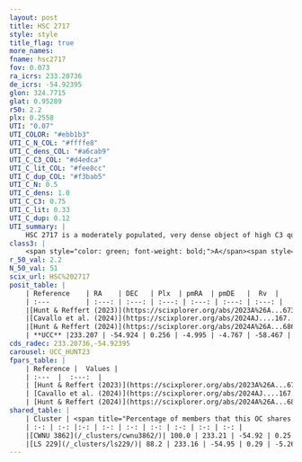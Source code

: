 ```yaml
---
layout: post
title: HSC 2717
style: style
title_flag: true
more_names: 
fname: hsc2717
fov: 0.073
ra_icrs: 233.20736
de_icrs: -54.92395
glon: 324.7715
glat: 0.95289
r50: 2.2
plx: 0.2558
UTI: "0.07"
UTI_COLOR: "#ebb1b3"
UTI_C_N_COL: "#ffffe8"
UTI_C_dens_COL: "#a6cab9"
UTI_C_C3_COL: "#d4edca"
UTI_C_lit_COL: "#fee8cc"
UTI_C_dup_COL: "#f3bab5"
UTI_C_N: 0.5
UTI_C_dens: 1.0
UTI_C_C3: 0.75
UTI_C_lit: 0.33
UTI_C_dup: 0.12
UTI_summary: |
    HSC 2717 is a moderately populated, very dense object of high C3 quality. It was recently reported in the literature.<br><br><span style="color: #99180f; font-weight: bold;">Warning: </span>This is likely a duplicate object, which shares a large percentage of members with at least one previously reported entry.
class3: |
    <span style="color: green; font-weight: bold;">A</span><span style="color: #FFC300; font-weight: bold;">B</span>
r_50_val: 2.2
N_50_val: 51
scix_url: HSC%202717
posit_table: |
    | Reference    | RA    | DEC   | Plx  | pmRA  | pmDE   |  Rv  |
    | :---         | :---: | :---: | :---: | :---: | :---: | :---: |
    |[Hunt & Reffert (2023)](https://scixplorer.org/abs/2023A%26A...673A.114H) | 233.198 | -54.931 | 0.28 | -4.962 | -4.707 | -- |
    |[Cavallo et al. (2024)](https://scixplorer.org/abs/2024AJ....167...12C) | 233.232 | -54.918 | 0.276 | -- | -- | -- |
    |[Hunt & Reffert (2024)](https://scixplorer.org/abs/2024A%26A...686A..42H) | 233.198 | -54.931 | 0.28 | -4.962 | -4.707 | -- |
    | **UCC** |233.207 | -54.924 | 0.256 | -4.995 | -4.767 | -58.467 | 
cds_radec: 233.20736,-54.92395
carousel: UCC_HUNT23
fpars_table: |
    | Reference |  Values |
    | :---  |  :---:  |
    | [Hunt & Reffert (2023)](https://scixplorer.org/abs/2023A%26A...673A.114H) | `AV50=5.071, diffAV50=2.784, MOD50=12.276, logAge50=9.373` |
    | [Cavallo et al. (2024)](https://scixplorer.org/abs/2024AJ....167...12C) | `AV50=5.17, dMod50=13.2, logAge50=6.74, [Fe/H]50=0.91` |
    | [Hunt & Reffert (2024)](https://scixplorer.org/abs/2024A%26A...686A..42H) | `MassJ=1406.00` |
shared_table: |
    | Cluster | <span title="Percentage of members that this OC shares with the ones listed">%</span>   | RA   | DEC   | Plx   | pmRA  | pmDE  | Rv | UTI |
    | :-: | :-: |:-: | :-: | :-: | :-: | :-: | :-: | :-: |
    |[CWNU 3862](/_clusters/cwnu3862/)| 100.0 | 233.21 | -54.92 | 0.25 | -5.01 | -4.78 | -43.31 |0.09 |
    |[LS 229](/_clusters/ls229/)| 88.2 | 233.16 | -54.95 | 0.29 | -5.26 | -4.84 | -59.05 |0.5 |
---
```

